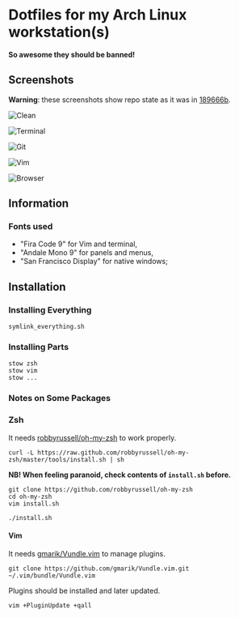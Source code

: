 # Dotfiles for my Arch Linux workstation(s)

**So awesome they should be banned!**

## Screenshots

**Warning**: these screenshots show repo state as it was in [189666b](https://github.com/daGrevis/Dotfiles/tree/189666b).

![Clean](https://github.com/daGrevis/Dotfiles/raw/master/Screenshots/dotfiles-clean.png)

![Terminal](https://raw.githubusercontent.com/daGrevis/Dotfiles/master/Screenshots/dotfiles-terminal.png)

![Git](https://raw.githubusercontent.com/daGrevis/Dotfiles/master/Screenshots/dotfiles-using-git.png)

![Vim](https://raw.githubusercontent.com/daGrevis/Dotfiles/master/Screenshots/dotfiles-vim.png)

![Browser](https://raw.githubusercontent.com/daGrevis/Dotfiles/master/Screenshots/dotfiles-browser.png)

## Information

### Fonts used

* "Fira Code 9" for Vim and terminal,
* "Andale Mono 9" for panels and menus,
* "San Francisco Display" for native windows;

## Installation

### Installing Everything

    symlink_everything.sh

### Installing Parts

    stow zsh
    stow vim
    stow ...

### Notes on Some Packages

### Zsh

It needs [robbyrussell/oh-my-zsh](https://github.com/robbyrussell/oh-my-zsh) to
work properly.

    curl -L https://raw.github.com/robbyrussell/oh-my-zsh/master/tools/install.sh | sh

**NB! When feeling paranoid, check contents of `install.sh` before.**

    git clone https://github.com/robbyrussell/oh-my-zsh
    cd oh-my-zsh
    vim install.sh

    ./install.sh

#### Vim

It needs [gmarik/Vundle.vim](https://github.com/gmarik/Vundle.vim) to manage
plugins.

    git clone https://github.com/gmarik/Vundle.vim.git ~/.vim/bundle/Vundle.vim

Plugins should be installed and later updated.

    vim +PluginUpdate +qall
